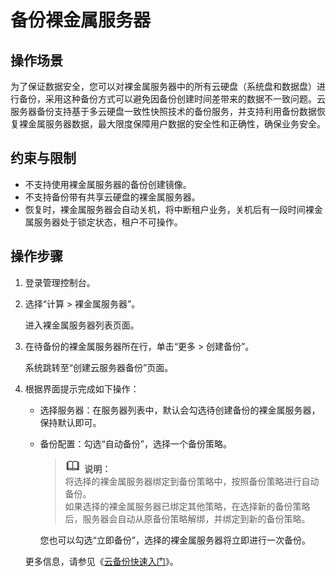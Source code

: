 # 备份裸金属服务器<a name="bms_01_0042"></a>

## 操作场景<a name="section166241031104715"></a>

为了保证数据安全，您可以对裸金属服务器中的所有云硬盘（系统盘和数据盘）进行备份，采用这种备份方式可以避免因备份创建时间差带来的数据不一致问题。云服务器备份支持基于多云硬盘一致性快照技术的备份服务，并支持利用备份数据恢复裸金属服务器数据，最大限度保障用户数据的安全性和正确性，确保业务安全。

## 约束与限制<a name="section18931103710553"></a>

-   不支持使用裸金属服务器的备份创建镜像。
-   不支持备份带有共享云硬盘的裸金属服务器。
-   恢复时，裸金属服务器会自动关机，将中断租户业务，关机后有一段时间裸金属服务器处于锁定状态，租户不可操作。

## 操作步骤<a name="section142311307548"></a>

1.  登录管理控制台。
2.  选择“计算 \> 裸金属服务器”。

    进入裸金属服务器列表页面。

3.  在待备份的裸金属服务器所在行，单击“更多 \> 创建备份”。

    系统跳转至“创建云服务器备份”页面。

4.  根据界面提示完成如下操作：

    -   选择服务器：在服务器列表中，默认会勾选待创建备份的裸金属服务器，保持默认即可。
    -   备份配置：勾选“自动备份”，选择一个备份策略。

        >![](public_sys-resources/icon-note.gif) **说明：**   
        >将选择的裸金属服务器绑定到备份策略中，按照备份策略进行自动备份。  
        >如果选择的裸金属服务器已绑定其他策略，在选择新的备份策略后，服务器会自动从原备份策略解绑，并绑定到新的备份策略。  

        您也可以勾选“立即备份”，选择的裸金属服务器将立即进行一次备份。

    更多信息，请参见《[云备份快速入门](https://support.huaweicloud.com/qs-cbr/cbr_02_0006.html)》。


